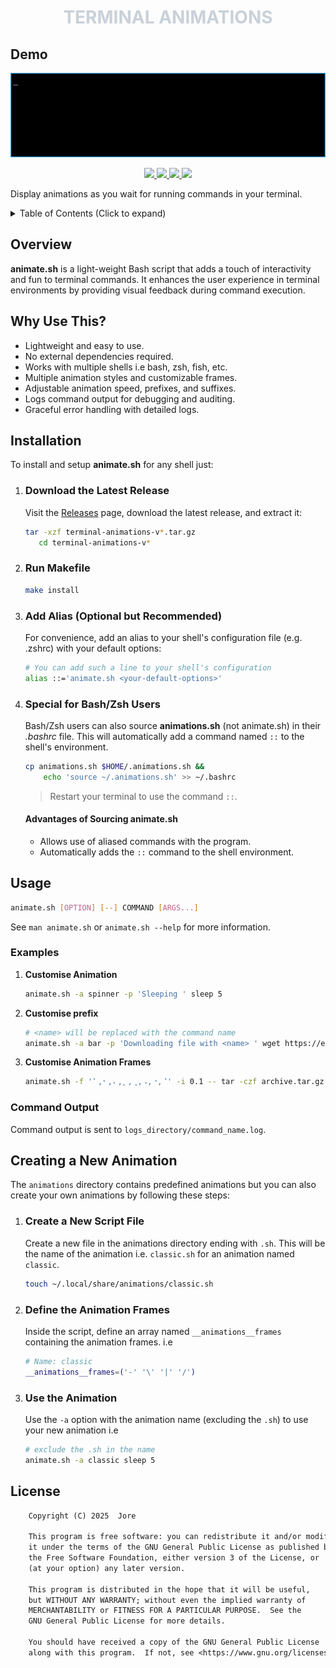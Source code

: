<h1 align="center" style="color:#C9D1D9;">TERMINAL ANIMATIONS</h1>

## Demo

![Demo animations](./demo.gif)

<p align="center">
	<a href="https://github.com/jorexdeveloper/terminal-animations/stargazers" title="View Stargazers">
		<img
			src="https://img.shields.io/github/stars/jorexdeveloper/terminal-animations?colorA=0D1117&colorB=58A6FF&style=for-the-badge">
	</a>
	<a href="https://github.com/jorexdeveloper/terminal-animations/issues" title="View Issues">
		<img
			src="https://img.shields.io/github/issues/jorexdeveloper/terminal-animations?colorA=0D1117&colorB=F85149&style=for-the-badge">
	</a>
	<a href="https://github.com/jorexdeveloper/terminal-animations/contributors" title="View Contributors">
		<img
			src="https://img.shields.io/github/contributors/jorexdeveloper/terminal-animations?colorA=0D1117&colorB=2EA043&style=for-the-badge">
	</a>
    <a href="https://github.com/jorexdeveloper/terminal-animations/releases" title="View Releases">
        <img src="https://img.shields.io/github/v/release/jorexdeveloper/terminal-animations?style=for-the-badge">
    </a>
</p>

Display animations as you wait for running commands in your terminal.

<details>
    <summary>Table of Contents (Click to expand)</summary>
    <ul>
        <li><a href="#demo" title="Go to this section">Demo</a></li>
        <li><a href="#overview" title="Go to this section">Overview</a></li>
        <li><a href="#why-use-this" title="Go to this section">Why Use This?</a></li>
        <li><a href="#installation" title="Go to this section">Installation</a></li>
            <ul>
                <li><a href="#download-the-latest-release" title="Go to this section">Download the Latest Release</a></li>
                <li><a href="#run-makefile" title="Go to this section">Run Makefile</a></li>
                <li><a href="#add-alias-optional-but-recommended" title="Go to this section">Add Alias (Optional but Recommended)</a></li>
                <li><a href="#special-for-bashzsh-users" title="Go to this section">Special for Bash Users</a></li>
                <li><a href="#advantages-of-sourcing-animatesh" title="Go to this section">Advantages of Sourcing animate.sh</a></li>
            </ul>
        <li><a href="#usage" title="Go to this section">Usage</a></li>
            <ul>
                <li><a href="#examples" title="Go to this section">Examples</a></li>
                <li><a href="#command-output" title="Go to this section">Command Output</a></li>
            </ul>
        <li><a href="#creating-a-new-animation" title="Go to this section">Creating a New Animation</a>
            <ul>
                <li><a href="#create-a-new-script-file" title="Go to this section">Create a New Script File</a></li>
                <li><a href="#define-the-animation-frames" title="Go to this section">Define the Animation Frames</a></li>
                <li><a href="#use-the-animation" title="Go to this section">Use the Animation</a></li>
            </ul>
        </li>
        <li><a href="#license" title="Go to this section">License</a></li>
    </ul>
</details>

## Overview

**animate.sh** is a light-weight Bash script that adds a touch of interactivity and fun to terminal commands. It enhances the user experience in terminal environments by providing visual feedback during command execution.

## Why Use This?

- Lightweight and easy to use.
- No external dependencies required.
- Works with multiple shells i.e bash, zsh, fish, etc.
- Multiple animation styles and customizable frames.
- Adjustable animation speed, prefixes, and suffixes.
- Logs command output for debugging and auditing.
- Graceful error handling with detailed logs.

## Installation

To install and setup **animate.sh** for any shell just:

1. ### Download the Latest Release

   Visit the [Releases](https://github.com/jorexdeveloper/terminal-animations/releases "View Releases") page, download the latest release, and extract it:

   ```bash
   tar -xzf terminal-animations-v*.tar.gz
      cd terminal-animations-v*
   ```

2. ### Run Makefile

   ```bash
   make install
   ```

3. ### Add Alias (Optional but Recommended)

   For convenience, add an alias to your shell's configuration file (e.g. .zshrc) with your default options:

   ```bash
   # You can add such a line to your shell's configuration
   alias ::='animate.sh <your-default-options>'
   ```

4. ### Special for Bash/Zsh Users

   Bash/Zsh users can also source **animations.sh** (not animate.sh) in their _.bashrc_ file. This will automatically add a command named `::` to the shell's environment.

   ```bash
   cp animations.sh $HOME/.animations.sh &&
       echo 'source ~/.animations.sh' >> ~/.bashrc
   ```

   > Restart your terminal to use the command `::`.

   #### Advantages of Sourcing animate.sh

   - Allows use of aliased commands with the program.
   - Automatically adds the `::` command to the shell environment.

## Usage

```bash
animate.sh [OPTION] [--] COMMAND [ARGS...]
```

See `man animate.sh` or `animate.sh --help` for more information.

### Examples

1. **Customise Animation**

   ```bash
   animate.sh -a spinner -p 'Sleeping ' sleep 5
   ```

2. **Customise prefix**

   ```bash
   # <name> will be replaced with the command name
   animate.sh -a bar -p 'Downloading file with <name> ' wget https://example.com/largefile.zip
   ```

3. **Customise Animation Frames**

   ```bash
   animate.sh -f '⠁,⠂,⠄,⡀,⢀,⠠,⠐,⠈' -i 0.1 -- tar -czf archive.tar.gz /path/to/directory
   ```

### Command Output

Command output is sent to `logs_directory/command_name.log`.

## Creating a New Animation

The `animations` directory contains predefined animations but you can also create your own animations by following these steps:

1. ### Create a New Script File

   Create a new file in the animations directory ending with `.sh`. This will be the name of the animation i.e. `classic.sh` for an animation named `classic`.

   ```bash
   touch ~/.local/share/animations/classic.sh
   ```

2. ### Define the Animation Frames

   Inside the script, define an array named `__animations__frames` containing the animation frames. i.e

   ```bash
   # Name: classic
   __animations__frames=('-' '\' '|' '/')
   ```

3. ### Use the Animation

   Use the `-a` option with the animation name (excluding the `.sh`) to use your new animation i.e

   ```bash
   # exclude the .sh in the name
   animate.sh -a classic sleep 5
   ```

## License

```txt
    Copyright (C) 2025  Jore

    This program is free software: you can redistribute it and/or modify
    it under the terms of the GNU General Public License as published by
    the Free Software Foundation, either version 3 of the License, or
    (at your option) any later version.

    This program is distributed in the hope that it will be useful,
    but WITHOUT ANY WARRANTY; without even the implied warranty of
    MERCHANTABILITY or FITNESS FOR A PARTICULAR PURPOSE.  See the
    GNU General Public License for more details.

    You should have received a copy of the GNU General Public License
    along with this program.  If not, see <https://www.gnu.org/licenses/>.
```
